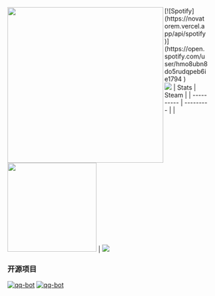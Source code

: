 <a href="https://count.getloli.com"><img align="left" src="https://count.getloli.com/get/@ToulthG?theme=rule34" width=350></a>
<div style="width:450px">[![Spotify](https://novatorem.vercel.app/api/spotify)](https://open.spotify.com/user/hmo8ubn8do5rudqpeb6ie1794 )<div>
<img src = "https://capsule-render.vercel.app/api?type=waving&height=250&text=Goodday!&fontAlign=80&fontAlignY=40&color=gradient">
| Stats | Steam |
| ---------- | --------- |
|<img style="height: 200px" src="https://bad-apple-github-readme.vercel.app/api?show_bg=1&username=WildWestWorld"></a> | <a href="https://github.com/CasterWx"><img style="height200px" src="https://steam-stat.vercel.app/api?profileName=ananto"></a>


### 开源项目

[![qq-bot](https://github-readme-stats.vercel.app/api/pin/?username=WildWestWorld&repo=VueSpringElementCRUD)](https://github.com/WildWestWorld/VueSpringElementCRUD)
[![qq-bot](https://github-readme-stats.vercel.app/api/pin/?username=WildWestWorld&repo=VueSpringElementCRUD)](https://github.com/WildWestWorld/VueSpringElementCRUD)
<br><br><br>

